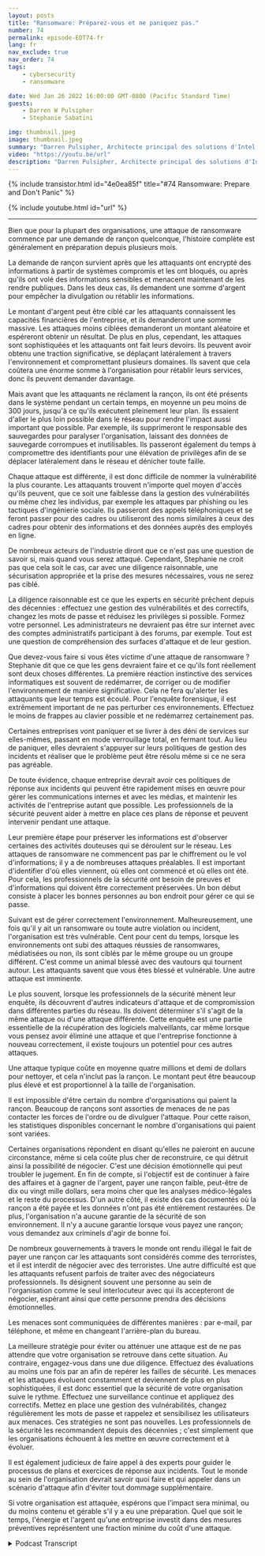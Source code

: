 ```yaml
---
layout: posts
title: "Ransomware: Préparez-vous et ne paniquez pas."
number: 74
permalink: episode-EDT74-fr
lang: fr
nav_exclude: true
nav_order: 74
tags:
    - cybersecurity
    - ransomware

date: Wed Jan 26 2022 16:00:00 GMT-0800 (Pacific Standard Time)
guests:
    - Darren W Pulsipher
    - Stephanie Sabatini

img: thumbnail.jpeg
image: thumbnail.jpeg
summary: "Darren Pulsipher, Architecte principal des solutions d'Intel, s'entretient avec Stephanie Sabatini, Directrice principale des services professionnels de Hitachi Systems Security, sur la prévention et la préparation des attaques de ransomware, ainsi que sur les mesures à prendre si votre organisation est attaquée."
video: "https://youtu.be/url"
description: "Darren Pulsipher, Architecte principal des solutions d'Intel, s'entretient avec Stephanie Sabatini, Directrice principale des services professionnels de Hitachi Systems Security, sur la prévention et la préparation des attaques de ransomware, ainsi que sur les mesures à prendre si votre organisation est attaquée."
---
```


<div>
{% include transistor.html id="4e0ea85f" title="#74 Ransomware: Prepare and Don't Panic" %}

{% include youtube.html id="url" %}
</div>

---

Bien que pour la plupart des organisations, une attaque de ransomware commence par une demande de rançon quelconque, l'histoire complète est généralement en préparation depuis plusieurs mois.

La demande de rançon survient après que les attaquants ont encrypté des informations à partir de systèmes compromis et les ont bloqués, ou après qu'ils ont volé des informations sensibles et menacent maintenant de les rendre publiques. Dans les deux cas, ils demandent une somme d'argent pour empêcher la divulgation ou rétablir les informations.

Le montant d'argent peut être ciblé car les attaquants connaissent les capacités financières de l'entreprise, et ils demanderont une somme massive. Les attaques moins ciblées demanderont un montant aléatoire et espéreront obtenir un résultat. De plus en plus, cependant, les attaques sont sophistiquées et les attaquants ont fait leurs devoirs. Ils peuvent avoir obtenu une traction significative, se déplaçant latéralement à travers l'environnement et compromettant plusieurs domaines. Ils savent que cela coûtera une énorme somme à l'organisation pour rétablir leurs services, donc ils peuvent demander davantage.

Mais avant que les attaquants ne réclament la rançon, ils ont été présents dans le système pendant un certain temps, en moyenne un peu moins de 300 jours, jusqu'à ce qu'ils exécutent pleinement leur plan. Ils essaient d'aller le plus loin possible dans le réseau pour rendre l'impact aussi important que possible. Par exemple, ils supprimeront le responsable des sauvegardes pour paralyser l'organisation, laissant des données de sauvegarde corrompues et inutilisables. Ils passeront également du temps à compromettre des identifiants pour une élévation de privilèges afin de se déplacer latéralement dans le réseau et dénicher toute faille.

Chaque attaque est différente, il est donc difficile de nommer la vulnérabilité la plus courante. Les attaquants trouvent n'importe quel moyen d'accès qu'ils peuvent, que ce soit une faiblesse dans la gestion des vulnérabilités ou même chez les individus, par exemple les attaques par phishing ou les tactiques d'ingénierie sociale. Ils passeront des appels téléphoniques et se feront passer pour des cadres ou utiliseront des noms similaires à ceux des cadres pour obtenir des informations et des données auprès des employés en ligne.

De nombreux acteurs de l'industrie diront que ce n'est pas une question de savoir si, mais quand vous serez attaqué. Cependant, Stephanie ne croit pas que cela soit le cas, car avec une diligence raisonnable, une sécurisation appropriée et la prise des mesures nécessaires, vous ne serez pas ciblé.

La diligence raisonnable est ce que les experts en sécurité prêchent depuis des décennies : effectuez une gestion des vulnérabilités et des correctifs, changez les mots de passe et réduisez les privilèges si possible. Formez votre personnel. Les administrateurs ne devraient pas être sur internet avec des comptes administratifs participant à des forums, par exemple. Tout est une question de compréhension des surfaces d'attaque et de leur gestion.

Que devez-vous faire si vous êtes victime d'une attaque de ransomware ? Stephanie dit que ce que les gens devraient faire et ce qu'ils font réellement sont deux choses différentes. La première réaction instinctive des services informatiques est souvent de redémarrer, de corriger ou de modifier l'environnement de manière significative. Cela ne fera qu'alerter les attaquants que leur temps est écoulé. Pour l'enquête forensique, il est extrêmement important de ne pas perturber ces environnements. Effectuez le moins de frappes au clavier possible et ne redémarrez certainement pas.

Certaines entreprises vont paniquer et se livrer à des déni de services sur elles-mêmes, passant en mode verrouillage total, en fermant tout. Au lieu de paniquer, elles devraient s'appuyer sur leurs politiques de gestion des incidents et réaliser que le problème peut être résolu même si ce ne sera pas agréable.

De toute évidence, chaque entreprise devrait avoir ces politiques de réponse aux incidents qui peuvent être rapidement mises en œuvre pour gérer les communications internes et avec les médias, et maintenir les activités de l'entreprise autant que possible. Les professionnels de la sécurité peuvent aider à mettre en place ces plans de réponse et peuvent intervenir pendant une attaque.

Leur première étape pour préserver les informations est d'observer certaines des activités douteuses qui se déroulent sur le réseau. Les attaques de ransomware ne commencent pas par le chiffrement ou le vol d'informations; il y a de nombreuses attaques préalables. Il est important d'identifier d'où elles viennent, où elles ont commencé et où elles ont été. Pour cela, les professionnels de la sécurité ont besoin de preuves et d'informations qui doivent être correctement préservées. Un bon début consiste à placer les bonnes personnes au bon endroit pour gérer ce qui se passe.

Suivant est de gérer correctement l'environnement. Malheureusement, une fois qu'il y ait un ransomware ou toute autre violation ou incident, l'organisation est très vulnérable. Cent pour cent du temps, lorsque les environnements ont subi des attaques réussies de ransomwares, médiatisées ou non, ils sont ciblés par le même groupe ou un groupe différent. C'est comme un animal blessé avec des vautours qui tournent autour. Les attaquants savent que vous êtes blessé et vulnérable. Une autre attaque est imminente.

Le plus souvent, lorsque les professionnels de la sécurité mènent leur enquête, ils découvrent d'autres indicateurs d'attaque et de compromission dans différentes parties du réseau. Ils doivent déterminer s'il s'agit de la même attaque ou d'une attaque différente. Cette enquête est une partie essentielle de la récupération des logiciels malveillants, car même lorsque vous pensez avoir éliminé une attaque et que l'entreprise fonctionne à nouveau correctement, il existe toujours un potentiel pour ces autres attaques.

Une attaque typique coûte en moyenne quatre millions et demi de dollars pour nettoyer, et cela n'inclut pas la rançon. Le montant peut être beaucoup plus élevé et est proportionnel à la taille de l'organisation.

Il est impossible d'être certain du nombre d'organisations qui paient la rançon. Beaucoup de rançons sont assorties de menaces de ne pas contacter les forces de l'ordre ou de divulguer l'attaque. Pour cette raison, les statistiques disponibles concernant le nombre d'organisations qui paient sont variées.

Certaines organisations répondent en disant qu'elles ne paieront en aucune circonstance, même si cela coûte plus cher de reconstruire, ce qui détruit ainsi la possibilité de négocier. C'est une décision émotionnelle qui peut troubler le jugement. En fin de compte, si l'objectif est de continuer à faire des affaires et à gagner de l'argent, payer une rançon faible, peut-être de dix ou vingt mille dollars, sera moins cher que les analyses médico-légales et le reste du processus. D'un autre côté, il existe des cas documentés où la rançon a été payée et les données n'ont pas été entièrement restaurées. De plus, l'organisation n'a aucune garantie de la sécurité de son environnement. Il n'y a aucune garantie lorsque vous payez une rançon; vous demandez aux criminels d'agir de bonne foi.

De nombreux gouvernements à travers le monde ont rendu illégal le fait de payer une rançon car les attaquants sont considérés comme des terroristes, et il est interdit de négocier avec des terroristes. Une autre difficulté est que les attaquants refusent parfois de traiter avec des négociateurs professionnels. Ils désignent souvent une personne au sein de l'organisation comme le seul interlocuteur avec qui ils accepteront de négocier, espérant ainsi que cette personne prendra des décisions émotionnelles.

Les menaces sont communiquées de différentes manières : par e-mail, par téléphone, et même en changeant l'arrière-plan du bureau.

La meilleure stratégie pour éviter ou atténuer une attaque est de ne pas attendre que votre organisation se retrouve dans cette situation. Au contraire, engagez-vous dans une due diligence. Effectuez des évaluations au moins une fois par an afin de repérer les failles de sécurité. Les menaces et les attaques évoluent constamment et deviennent de plus en plus sophistiquées, il est donc essentiel que la sécurité de votre organisation suive le rythme. Effectuez une surveillance continue et appliquez des correctifs. Mettez en place une gestion des vulnérabilités, changez régulièrement les mots de passe et rappelez et sensibilisez les utilisateurs aux menaces. Ces stratégies ne sont pas nouvelles. Les professionnels de la sécurité les recommandent depuis des décennies ; c'est simplement que les organisations échouent à les mettre en œuvre correctement et à évoluer.

Il est également judicieux de faire appel à des experts pour guider le processus de plans et exercices de réponse aux incidents. Tout le monde au sein de l'organisation devrait savoir quoi faire et qui appeler dans un scénario d'attaque afin d'éviter tout dommage supplémentaire.

Si votre organisation est attaquée, espérons que l'impact sera minimal, ou du moins contenu et gérable s'il y a eu une préparation. Quel que soit le temps, l'énergie et l'argent qu'une entreprise investit dans des mesures préventives représentent une fraction minime du coût d'une attaque.



<details>
<summary> Podcast Transcript </summary>

<p></p>

</details>
